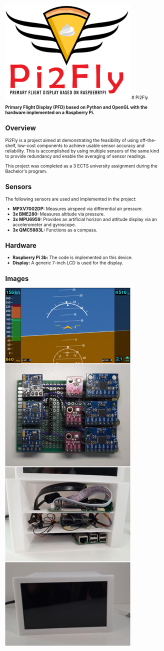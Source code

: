<img src="./documentation/logo.png" alt="Pi2Fly Logo" width="400">
# Pi2Fly

**Primary Flight Display (PFD) based on Python and OpenGL with the hardware implemented on a Raspberry Pi.**

## Overview
Pi2Fly is a project aimed at demonstrating the feasibility of using off-the-shelf, low-cost components to achieve usable sensor accuracy and reliability. This is accomplished by using multiple sensors of the same kind to provide redundancy and enable the averaging of sensor readings.

This project was completed as a 3 ECTS university assignment during the Bachelor's program.

## Sensors
The following sensors are used and implemented in the project:

- **MPXV7002DP:** Measures airspeed via differential air pressure.
- **3x BME280:** Measures altitude via pressure.
- **3x MPU6959:** Provides an artificial horizon and attitude display via an accelerometer and gyroscope.
- **3x QMC5883L:** Functions as a compass.

## Hardware
- **Raspberry Pi 3b:** The code is implemented on this device.
- **Display:** A generic 7-inch LCD is used for the display.


## Images
<img src="./documentation/gui.gif" alt="GUI Animation" width="400">
<img src="./documentation/sensor_board.png" alt="Sensor Board" width="400">
<img src="./documentation/integrated_hardware.png" alt="Hardware Enclosure" width="400">
<img src="./documentation/closed_hardware.png" alt="Integrated Hardware" width="400">
